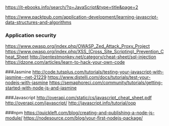 
https://it-ebooks.info/search/?q=JavaScript&type=title&page=2

https://www.packtpub.com/application-development/learning-javascript-data-structures-and-algorithms

### Application security

https://www.owasp.org/index.php/OWASP_Zed_Attack_Proxy_Project
https://www.owasp.org/index.php/XSS_(Cross_Site_Scripting)_Prevention_Cheat_Sheet
http://pentestmonkey.net/category/cheat-sheet/sql-injection
https://dzone.com/articles/learn-to-hack-your-own-code

###Jasmine
http://code.tutsplus.com/tutorials/testing-your-javascript-with-jasmine--net-21229
https://www.distelli.com/docs/tutorials/test-your-nodejs-with-jasmine
https://semaphoreci.com/community/tutorials/getting-started-with-node-js-and-jasmine


###Javascript
http://overapi.com/static/cs/javascript_cheat_sheet.pdf
http://overapi.com/javascript/
http://javascript.info/tutorial/oop

###npm 
https://quickleft.com/blog/creating-and-publishing-a-node-js-module/
https://nodesource.com/blog/your-first-nodejs-package/
